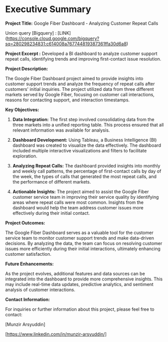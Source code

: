 # Executive Summary

**Project Title:** Google Fiber Dashboard - Analyzing Customer Repeat Calls

Union query [Bigquery] : [LINK] (https://console.cloud.google.com/bigquery?sq=280298234831:c614008a767744819387361ffa30d6a8)

**Project Excerpt :** Developed a BI dashboard to analyze customer support repeat calls, identifying trends and improving first-contact issue resolution.

**Project Description:**

The Google Fiber Dashboard project aimed to provide insights into customer support trends and analyze the frequency of repeat calls after customers' initial inquiries. The project utilized data from three different markets served by Google Fiber, focusing on customer call interactions, reasons for contacting support, and interaction timestamps.

**Key Objectives:**

1. **Data Integration:** The first step involved consolidating data from the three markets into a unified reporting table. This process ensured that all relevant information was available for analysis.

2. **Dashboard Development:** Using Tableau, a Business Intelligence (BI) dashboard was created to visualize the data effectively. The dashboard included multiple interactive visualizations and filters to facilitate exploration.

3. **Analyzing Repeat Calls:** The dashboard provided insights into monthly and weekly call patterns, the percentage of first-contact calls by day of the week, the types of calls that generated the most repeat calls, and the performance of different markets.

4. **Actionable Insights:** The project aimed to assist the Google Fiber customer service team in improving their service quality by identifying areas where repeat calls were most common. Insights from the dashboard would help the team address customer issues more effectively during their initial contact.

**Project Outcomes:**

The Google Fiber Dashboard serves as a valuable tool for the customer service team to monitor customer support trends and make data-driven decisions. By analyzing the data, the team can focus on resolving customer issues more efficiently during their initial interactions, ultimately enhancing customer satisfaction.

**Future Enhancements:**

As the project evolves, additional features and data sources can be integrated into the dashboard to provide more comprehensive insights. This may include real-time data updates, predictive analytics, and sentiment analysis of customer interactions.

**Contact Information:**

For inquiries or further information about this project, please feel free to contact:

[Munzir Arsyuddin]


[https://www.linkedin.com/in/munzir-arsyuddin/]
